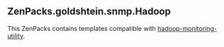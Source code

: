 ## ZenPacks.goldshtein.snmp.Hadoop ##

This ZenPacks contains templates compatible with [hadoop-monitoring-utility](https://github.com/go1dshtein/hadoop-monitoring-utility).

